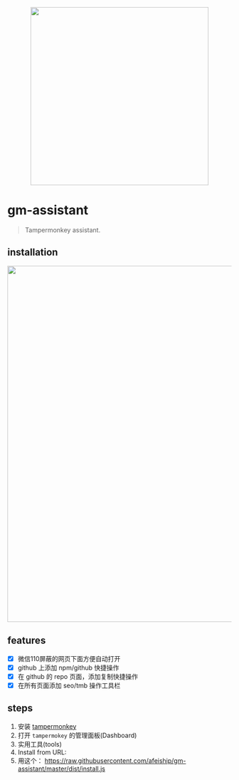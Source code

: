 <p align="center">
  <img src="https://tva1.sinaimg.cn/large/007S8ZIlgy1ggl0vbsvh5j312g0i2wh2.jpg" width="400">
</p>

# gm-assistant
> Tampermonkey assistant.

## installation
<img width="800" src="https://tva1.sinaimg.cn/large/007S8ZIlgy1ggl0ds8tvej30xp0u0n1d.jpg" />

## features
- [x] 微信110屏蔽的网页下面方便自动打开
- [x] github 上添加 npm/github 快捷操作 
- [x] 在 github 的 repo 页面，添加复制快捷操作
- [x] 在所有页面添加 seo/tmb 操作工具栏

## steps
1. 安装 [tampermonkey](https://chrome.google.com/webstore/detail/tampermonkey/dhdgffkkebhmkfjojejmpbldmpobfkfo?hl=en-US)
2. 打开 `tampermokey` 的管理面板(Dashboard)
3. 实用工具(tools)
4. Install from URL:
5. 用这个： https://raw.githubusercontent.com/afeiship/gm-assistant/master/dist/install.js

